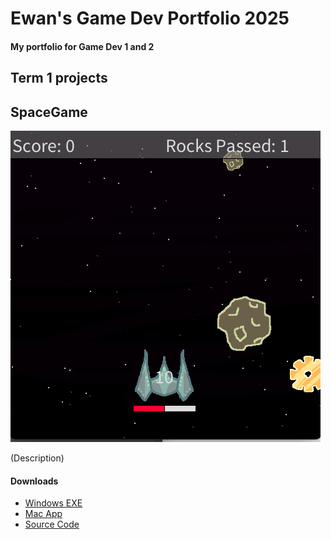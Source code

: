 # Ewan's Game Dev Portfolio 2025

#### My portfolio for Game Dev 1 and 2

## Term 1 projects

## SpaceGame

![SpaceGame](https://github.com/EwanCarver/portfolio/blob/main/images/SapceGameScreenCap.png?raw=true)

(Description)

#### Downloads
 * [Windows EXE](https://github.com/EwanCarver/portfolio/blob/main/src/SpaceGame/windows-amd64.zip)
 * [Mac App](https://github.com/EwanCarver/portfolio/blob/main/src/SpaceGame/macos-aarch64.zip)
 * [Source Code](https://github.com/EwanCarver/portfolio/tree/main/src/SpaceGame)
   
